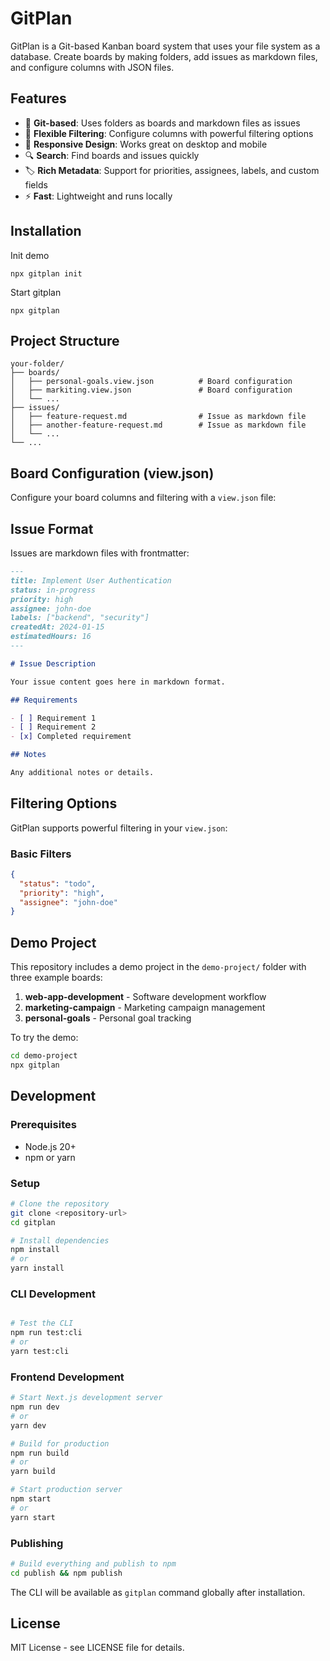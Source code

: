 # GitPlan

GitPlan is a Git-based Kanban board system that uses your file system as a database. Create boards by making folders, add issues as markdown files, and configure columns with JSON files.

## Features

- 📁 **Git-based**: Uses folders as boards and markdown files as issues
- 🎯 **Flexible Filtering**: Configure columns with powerful filtering options
- 📱 **Responsive Design**: Works great on desktop and mobile
- 🔍 **Search**: Find boards and issues quickly
- 🏷️ **Rich Metadata**: Support for priorities, assignees, labels, and custom fields
- ⚡ **Fast**: Lightweight and runs locally

## Installation

Init demo
```
npx gitplan init
```

Start gitplan
```
npx gitplan
```

## Project Structure

```
your-folder/
├── boards/               
│   ├── personal-goals.view.json          # Board configuration
│   ├── markiting.view.json               # Board configuration
│   └── ...
├── issues/
│   ├── feature-request.md                # Issue as markdown file
│   ├── another-feature-request.md        # Issue as markdown file
│   └── ...
└── ...
```

## Board Configuration (view.json)

Configure your board columns and filtering with a `view.json` file:

## Issue Format

Issues are markdown files with frontmatter:

```markdown
---
title: Implement User Authentication
status: in-progress
priority: high
assignee: john-doe
labels: ["backend", "security"]
createdAt: 2024-01-15
estimatedHours: 16
---

# Issue Description

Your issue content goes here in markdown format.

## Requirements

- [ ] Requirement 1
- [ ] Requirement 2
- [x] Completed requirement

## Notes

Any additional notes or details.
```

## Filtering Options

GitPlan supports powerful filtering in your `view.json`:

### Basic Filters
```json
{
  "status": "todo",
  "priority": "high",
  "assignee": "john-doe"
}
```

## Demo Project

This repository includes a demo project in the `demo-project/` folder with three example boards:

1. **web-app-development** - Software development workflow
2. **marketing-campaign** - Marketing campaign management  
3. **personal-goals** - Personal goal tracking

To try the demo:

```bash
cd demo-project
npx gitplan
```

## Development

### Prerequisites

- Node.js 20+ 
- npm or yarn

### Setup

```bash
# Clone the repository
git clone <repository-url>
cd gitplan

# Install dependencies
npm install
# or
yarn install
```

### CLI Development

```bash

# Test the CLI
npm run test:cli
# or
yarn test:cli
```

### Frontend Development

```bash
# Start Next.js development server
npm run dev
# or
yarn dev

# Build for production
npm run build
# or
yarn build

# Start production server
npm start
# or
yarn start
```

### Publishing

```bash
# Build everything and publish to npm
cd publish && npm publish
```

The CLI will be available as `gitplan` command globally after installation.

## License

MIT License - see LICENSE file for details.
